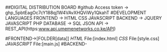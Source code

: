 ##DIGITAL DISTRIBUTION BOARD 
#github Access token -> 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
#DEVELOPMENT LANGUAGES
FRONTEND -> HTML CSS JAVASCRIPT
BACKEND -> JQUERY JAVASCRIPT PHP
DATABASE -> SQL JSON
API -> REST_API(https:www.api.umemenetworks.co.ke/API)

#FRONTEND->[FOLDER[data]]
*HTML* File:[index.html]
*CSS* File:[style.css]
*JAVASCRIPT* File:[main.js]
#BACKEND-
